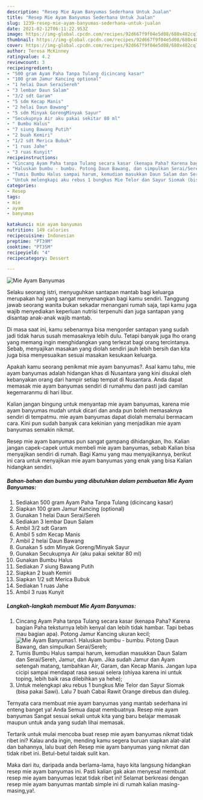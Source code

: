 ```yaml
---
description: "Resep Mie Ayam Banyumas Sederhana Untuk Jualan"
title: "Resep Mie Ayam Banyumas Sederhana Untuk Jualan"
slug: 1239-resep-mie-ayam-banyumas-sederhana-untuk-jualan
date: 2021-02-12T06:11:22.953Z
image: https://img-global.cpcdn.com/recipes/92d667f9f04e5d08/680x482cq70/mie-ayam-banyumas-foto-resep-utama.jpg
thumbnail: https://img-global.cpcdn.com/recipes/92d667f9f04e5d08/680x482cq70/mie-ayam-banyumas-foto-resep-utama.jpg
cover: https://img-global.cpcdn.com/recipes/92d667f9f04e5d08/680x482cq70/mie-ayam-banyumas-foto-resep-utama.jpg
author: Teresa McKinney
ratingvalue: 4.2
reviewcount: 3
recipeingredient:
- "500 gram Ayam Paha Tanpa Tulang dicincang kasar"
- "100 gram Jamur Kancing optional"
- "1 helai Daun SeraiSereh"
- "3 lembar Daun Salam"
- "3/2 sdt Garam"
- "5 sdm Kecap Manis"
- "2 helai Daun Bawang"
- "5 sdm Minyak GorengMinyak Sayur"
- "Secukupnya Air aku pakai sekitar 80 ml"
- " Bumbu Halus"
- "7 siung Bawang Putih"
- "2 buah Kemiri"
- "1/2 sdt Merica Bubuk"
- "1 ruas Jahe"
- "3 ruas Kunyit"
recipeinstructions:
- "Cincang Ayam Paha tanpa Tulang secara kasar (kenapa Paha? Karena bagian Paha teksturnya lebih kenyal dan lebih tidak hambar. Tapi bebas mau bagian apa). Potong Jamur Kancing ukuran kecil;"
- "Haluskan bumbu - bumbu. Potong Daun Bawang, dan simpulkan Serai/Sereh;"
- "Tumis Bumbu Halus sampai harum, kemudian masukkan Daun Salam dan Serai/Sereh, Jamur, dan Ayam. Jika sudah Jamur dan Ayam setengah matang, tambahkan Air, Garam, dan Kecap Manis. Jangan lupa cicipi sampai mendapat rasa sesuai selera (ohiyaa karena ini untuk toping, lebih baik rasa dilebihkan ya hehe);"
- "Untuk melengkapi aku rebus 1 bungkus Mie Telor dan Sayur Siomak (bisa pakai Sawi). Lalu 7 buah Cabai Rawit Orange direbus dan diuleg."
categories:
- Resep
tags:
- mie
- ayam
- banyumas

katakunci: mie ayam banyumas 
nutrition: 149 calories
recipecuisine: Indonesian
preptime: "PT39M"
cooktime: "PT35M"
recipeyield: "4"
recipecategory: Dessert

---
```



![Mie Ayam Banyumas](https://img-global.cpcdn.com/recipes/92d667f9f04e5d08/680x482cq70/mie-ayam-banyumas-foto-resep-utama.jpg)

Selaku seorang istri, menyuguhkan santapan mantab bagi keluarga merupakan hal yang sangat menyenangkan bagi kamu sendiri. Tanggung jawab seorang  wanita bukan sekadar menangani rumah saja, tapi kamu juga wajib menyediakan keperluan nutrisi terpenuhi dan juga santapan yang disantap anak-anak wajib mantab.

Di masa  saat ini, kamu sebenarnya bisa mengorder santapan yang sudah jadi tidak harus susah memasaknya lebih dulu. Tetapi banyak juga lho orang yang memang ingin menghidangkan yang terlezat bagi orang tercintanya. Sebab, menyajikan masakan yang diolah sendiri jauh lebih bersih dan kita juga bisa menyesuaikan sesuai masakan kesukaan keluarga. 



Apakah kamu seorang penikmat mie ayam banyumas?. Asal kamu tahu, mie ayam banyumas adalah hidangan khas di Nusantara yang kini disukai oleh kebanyakan orang dari hampir setiap tempat di Nusantara. Anda dapat memasak mie ayam banyumas sendiri di rumahmu dan pasti jadi camilan kegemaranmu di hari libur.

Kalian jangan bingung untuk menyantap mie ayam banyumas, karena mie ayam banyumas mudah untuk dicari dan anda pun boleh memasaknya sendiri di tempatmu. mie ayam banyumas dapat diolah memalui bermacam cara. Kini pun sudah banyak cara kekinian yang menjadikan mie ayam banyumas semakin nikmat.

Resep mie ayam banyumas pun sangat gampang dihidangkan, lho. Kalian jangan capek-capek untuk membeli mie ayam banyumas, sebab Kalian bisa menyajikan sendiri di rumah. Bagi Kamu yang mau menyajikannya, berikut ini cara untuk menyajikan mie ayam banyumas yang enak yang bisa Kalian hidangkan sendiri.

<!--inarticleads1-->

##### Bahan-bahan dan bumbu yang dibutuhkan dalam pembuatan Mie Ayam Banyumas:

1. Sediakan 500 gram Ayam Paha Tanpa Tulang (dicincang kasar)
1. Siapkan 100 gram Jamur Kancing (optional)
1. Gunakan 1 helai Daun Serai/Sereh
1. Sediakan 3 lembar Daun Salam
1. Ambil 3/2 sdt Garam
1. Ambil 5 sdm Kecap Manis
1. Ambil 2 helai Daun Bawang
1. Gunakan 5 sdm Minyak Goreng/Minyak Sayur
1. Gunakan Secukupnya Air (aku pakai sekitar 80 ml)
1. Gunakan  Bumbu Halus
1. Sediakan 7 siung Bawang Putih
1. Siapkan 2 buah Kemiri
1. Siapkan 1/2 sdt Merica Bubuk
1. Sediakan 1 ruas Jahe
1. Ambil 3 ruas Kunyit




<!--inarticleads2-->

##### Langkah-langkah membuat Mie Ayam Banyumas:

1. Cincang Ayam Paha tanpa Tulang secara kasar (kenapa Paha? Karena bagian Paha teksturnya lebih kenyal dan lebih tidak hambar. Tapi bebas mau bagian apa). Potong Jamur Kancing ukuran kecil;
<img src="https://img-global.cpcdn.com/steps/3822b68f1b157030/160x128cq70/mie-ayam-banyumas-langkah-memasak-1-foto.jpg" alt="Mie Ayam Banyumas">1. Haluskan bumbu - bumbu. Potong Daun Bawang, dan simpulkan Serai/Sereh;
1. Tumis Bumbu Halus sampai harum, kemudian masukkan Daun Salam dan Serai/Sereh, Jamur, dan Ayam. Jika sudah Jamur dan Ayam setengah matang, tambahkan Air, Garam, dan Kecap Manis. Jangan lupa cicipi sampai mendapat rasa sesuai selera (ohiyaa karena ini untuk toping, lebih baik rasa dilebihkan ya hehe);
1. Untuk melengkapi aku rebus 1 bungkus Mie Telor dan Sayur Siomak (bisa pakai Sawi). Lalu 7 buah Cabai Rawit Orange direbus dan diuleg.




Ternyata cara membuat mie ayam banyumas yang mantab sederhana ini enteng banget ya! Anda Semua dapat membuatnya. Resep mie ayam banyumas Sangat sesuai sekali untuk kita yang baru belajar memasak maupun untuk anda yang sudah lihai memasak.

Tertarik untuk mulai mencoba buat resep mie ayam banyumas nikmat tidak ribet ini? Kalau anda ingin, mending kamu segera buruan siapkan alat-alat dan bahannya, lalu buat deh Resep mie ayam banyumas yang nikmat dan tidak ribet ini. Betul-betul taidak sulit kan. 

Maka dari itu, daripada anda berlama-lama, hayo kita langsung hidangkan resep mie ayam banyumas ini. Pasti kalian gak akan menyesal membuat resep mie ayam banyumas lezat tidak ribet ini! Selamat berkreasi dengan resep mie ayam banyumas mantab simple ini di rumah kalian masing-masing,ya!.

